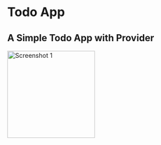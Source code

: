 # Todo App

## A Simple Todo App with Provider

<image src = './assets/screenshot.png' width = "200px" alt = 'Screenshot 1'></image>